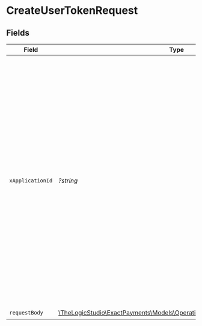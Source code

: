 # CreateUserTokenRequest


## Fields

| Field                                                                                                                                                                                                                                                                                                                                                                    | Type                                                                                                                                                                                                                                                                                                                                                                     | Required                                                                                                                                                                                                                                                                                                                                                                 | Description                                                                                                                                                                                                                                                                                                                                                              | Example                                                                                                                                                                                                                                                                                                                                                                  |
| ------------------------------------------------------------------------------------------------------------------------------------------------------------------------------------------------------------------------------------------------------------------------------------------------------------------------------------------------------------------------ | ------------------------------------------------------------------------------------------------------------------------------------------------------------------------------------------------------------------------------------------------------------------------------------------------------------------------------------------------------------------------ | ------------------------------------------------------------------------------------------------------------------------------------------------------------------------------------------------------------------------------------------------------------------------------------------------------------------------------------------------------------------------ | ------------------------------------------------------------------------------------------------------------------------------------------------------------------------------------------------------------------------------------------------------------------------------------------------------------------------------------------------------------------------ | ------------------------------------------------------------------------------------------------------------------------------------------------------------------------------------------------------------------------------------------------------------------------------------------------------------------------------------------------------------------------ |
| `xApplicationId`                                                                                                                                                                                                                                                                                                                                                         | *?string*                                                                                                                                                                                                                                                                                                                                                                | :heavy_minus_sign:                                                                                                                                                                                                                                                                                                                                                       | Application ID calling the API. Specify your assigned Application ID, otherwise, use the default value or leave it empty if you aren't assigned any Application ID. It can be specified in the header or in the body. If you're building your own application, refer to our [guide](https://developer.exactpay.com/docs/authentication) on how to get an Application ID. | admin-pwa                                                                                                                                                                                                                                                                                                                                                                |
| `requestBody`                                                                                                                                                                                                                                                                                                                                                            | [\TheLogicStudio\ExactPayments\Models\Operations\CreateUserTokenRequestBody](../../Models/Operations/CreateUserTokenRequestBody.md)                                                                                                                                                                                                                                      | :heavy_check_mark:                                                                                                                                                                                                                                                                                                                                                       | N/A                                                                                                                                                                                                                                                                                                                                                                      |                                                                                                                                                                                                                                                                                                                                                                          |